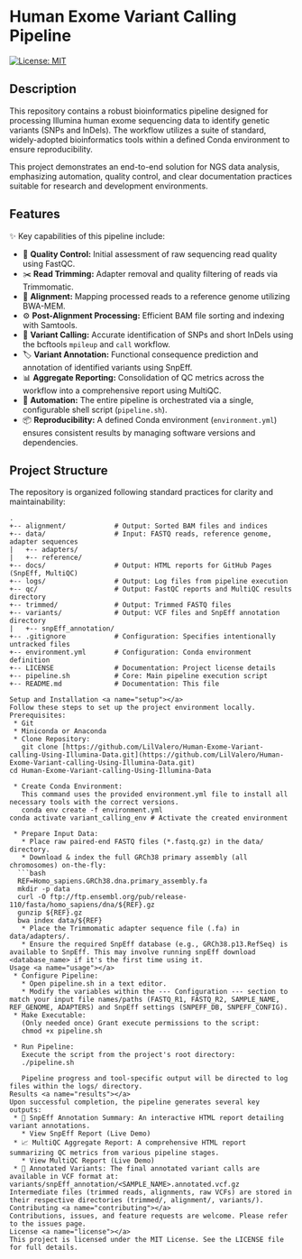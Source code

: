 # Human Exome Variant Calling Pipeline

[![License: MIT](https://img.shields.io/badge/License-MIT-yellow.svg)](https://opensource.org/licenses/MIT)

## Description <a name="description"></a>

This repository contains a robust bioinformatics pipeline designed for processing Illumina human exome sequencing data to identify genetic variants (SNPs and InDels). The workflow utilizes a suite of standard, widely-adopted bioinformatics tools within a defined Conda environment to ensure reproducibility.

This project demonstrates an end-to-end solution for NGS data analysis, emphasizing automation, quality control, and clear documentation practices suitable for research and development environments.

## Features <a name="features"></a>

✨ Key capabilities of this pipeline include:

* 🔬 **Quality Control:** Initial assessment of raw sequencing read quality using FastQC.
* ✂️ **Read Trimming:** Adapter removal and quality filtering of reads via Trimmomatic.
* 🧬 **Alignment:** Mapping processed reads to a reference genome utilizing BWA-MEM.
* ⚙️ **Post-Alignment Processing:** Efficient BAM file sorting and indexing with Samtools.
* 🎯 **Variant Calling:** Accurate identification of SNPs and short InDels using the bcftools `mpileup` and `call` workflow.
* 🏷️ **Variant Annotation:** Functional consequence prediction and annotation of identified variants using SnpEff.
* 📊 **Aggregate Reporting:** Consolidation of QC metrics across the workflow into a comprehensive report using MultiQC.
* 🚀 **Automation:** The entire pipeline is orchestrated via a single, configurable shell script (`pipeline.sh`).
* 📦 **Reproducibility:** A defined Conda environment (`environment.yml`) ensures consistent results by managing software versions and dependencies.

## Project Structure <a name="structure"></a>

The repository is organized following standard practices for clarity and maintainability:

```text
.
+-- alignment/            # Output: Sorted BAM files and indices
+-- data/                 # Input: FASTQ reads, reference genome, adapter sequences
|   +-- adapters/
|   +-- reference/
+-- docs/                 # Output: HTML reports for GitHub Pages (SnpEff, MultiQC)
+-- logs/                 # Output: Log files from pipeline execution
+-- qc/                   # Output: FastQC reports and MultiQC results directory
+-- trimmed/              # Output: Trimmed FASTQ files
+-- variants/             # Output: VCF files and SnpEff annotation directory
|   +-- snpEff_annotation/
+-- .gitignore            # Configuration: Specifies intentionally untracked files
+-- environment.yml       # Configuration: Conda environment definition
+-- LICENSE               # Documentation: Project license details
+-- pipeline.sh           # Core: Main pipeline execution script
+-- README.md             # Documentation: This file

Setup and Installation <a name="setup"></a>
Follow these steps to set up the project environment locally.
Prerequisites:
 * Git
 * Miniconda or Anaconda
 * Clone Repository:
   git clone [https://github.com/LilValero/Human-Exome-Variant-calling-Using-Illumina-Data.git](https://github.com/LilValero/Human-Exome-Variant-calling-Using-Illumina-Data.git)
cd Human-Exome-Variant-calling-Using-Illumina-Data

 * Create Conda Environment:
   This command uses the provided environment.yml file to install all necessary tools with the correct versions.
   conda env create -f environment.yml
conda activate variant_calling_env # Activate the created environment

 * Prepare Input Data:
   * Place raw paired-end FASTQ files (*.fastq.gz) in the data/ directory.
   * Download & index the full GRCh38 primary assembly (all chromosomes) on‐the‐fly:
  ```bash
  REF=Homo_sapiens.GRCh38.dna.primary_assembly.fa
  mkdir -p data
  curl -O ftp://ftp.ensembl.org/pub/release-110/fasta/homo_sapiens/dna/${REF}.gz
  gunzip ${REF}.gz
  bwa index data/${REF}
   * Place the Trimmomatic adapter sequence file (.fa) in data/adapters/.
   * Ensure the required SnpEff database (e.g., GRCh38.p13.RefSeq) is available to SnpEff. This may involve running snpEff download <database_name> if it's the first time using it.
Usage <a name="usage"></a>
 * Configure Pipeline:
   * Open pipeline.sh in a text editor.
   * Modify the variables within the --- Configuration --- section to match your input file names/paths (FASTQ_R1, FASTQ_R2, SAMPLE_NAME, REF_GENOME, ADAPTERS) and SnpEff settings (SNPEFF_DB, SNPEFF_CONFIG).
 * Make Executable:
   (Only needed once) Grant execute permissions to the script:
   chmod +x pipeline.sh

 * Run Pipeline:
   Execute the script from the project's root directory:
   ./pipeline.sh

   Pipeline progress and tool-specific output will be directed to log files within the logs/ directory.
Results <a name="results"></a>
Upon successful completion, the pipeline generates several key outputs:
 * 📄 SnpEff Annotation Summary: An interactive HTML report detailing variant annotations.
   * View SnpEff Report (Live Demo)
 * 📈 MultiQC Aggregate Report: A comprehensive HTML report summarizing QC metrics from various pipeline stages.
   * View MultiQC Report (Live Demo)
 * 🧬 Annotated Variants: The final annotated variant calls are available in VCF format at: variants/snpEff_annotation/<SAMPLE_NAME>.annotated.vcf.gz
Intermediate files (trimmed reads, alignments, raw VCFs) are stored in their respective directories (trimmed/, alignment/, variants/).
Contributing <a name="contributing"></a>
Contributions, issues, and feature requests are welcome. Please refer to the issues page.
License <a name="license"></a>
This project is licensed under the MIT License. See the LICENSE file for full details.